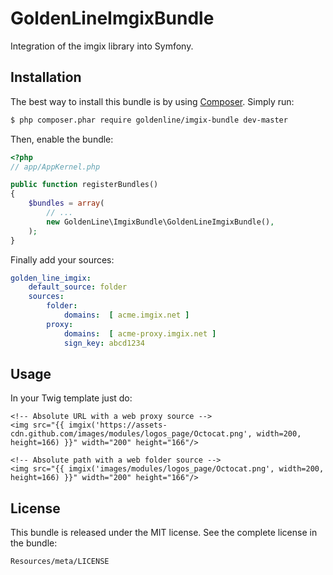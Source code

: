 GoldenLineImgixBundle
=====================

Integration of the imgix library into Symfony.

Installation
-------------

The best way to install this bundle is by using [Composer](http://getcomposer.org). Simply run:

``` bash
$ php composer.phar require goldenline/imgix-bundle dev-master
```

Then, enable the bundle:

``` php
<?php
// app/AppKernel.php

public function registerBundles()
{
    $bundles = array(
        // ...
        new GoldenLine\ImgixBundle\GoldenLineImgixBundle(),
    );
}
```

Finally add your sources:
```yml
golden_line_imgix:
    default_source: folder
    sources:
        folder:
            domains:  [ acme.imgix.net ]
        proxy:
            domains:  [ acme-proxy.imgix.net ]
            sign_key: abcd1234
```

Usage
-----

In your Twig template just do:

```twig
<!-- Absolute URL with a web proxy source -->
<img src="{{ imgix('https://assets-cdn.github.com/images/modules/logos_page/Octocat.png', width=200, height=166) }}" width="200" height="166"/>

<!-- Absolute path with a web folder source -->
<img src="{{ imgix('images/modules/logos_page/Octocat.png', width=200, height=166) }}" width="200" height="166"/>
```

License
-------

This bundle is released under the MIT license. See the complete license in the
bundle:

    Resources/meta/LICENSE
